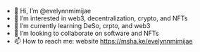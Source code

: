 - 👋 Hi, I’m @evelynnmimijae
- 👀 I’m interested in web3, decentralization, crypto, and NFTs
- 🌱 I’m currently learning DeSo, crpto, and web3
- 💞️ I’m looking to collaborate on software and NFTs
- 📫 How to reach me: website https://msha.ke/evelynnmimijae

<!---
evelynnmimijae/evelynnmimijae is a ✨ special ✨ repository because its `README.md` (this file) appears on your GitHub profile.
You can click the Preview link to take a look at your changes.
--->
